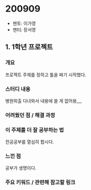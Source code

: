 # 200909

- 멘토: 이가영
- 멘티: 장서영

## 1. 1학년 프로젝트

### 개요

프로젝트 주제를 정하고 틀을 짜기 시작했다.

### 스터디 내용

병원외출 다녀와서 내용에 쓸 게 없어용,,,,

### 어려웠던 점 / 해결 과정

### 이 주제를 더 잘 공부하는 법

전공공부를 열심히 합시다.

### 느낀 점

공부가 생명이다.

### 주요 키워드 / 관련해 참고할 링크